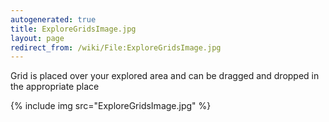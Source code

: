 ```yaml
---
autogenerated: true
title: ExploreGridsImage.jpg
layout: page
redirect_from: /wiki/File:ExploreGridsImage.jpg
---
```


Grid is placed over your explored area and can be dragged and dropped in
the appropriate place

{% include img src="ExploreGridsImage.jpg" %}
